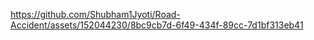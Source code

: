 https://github.com/Shubham1Jyoti/Road-Accident/assets/152044230/8bc9cb7d-6f49-434f-89cc-7d1bf313eb41
